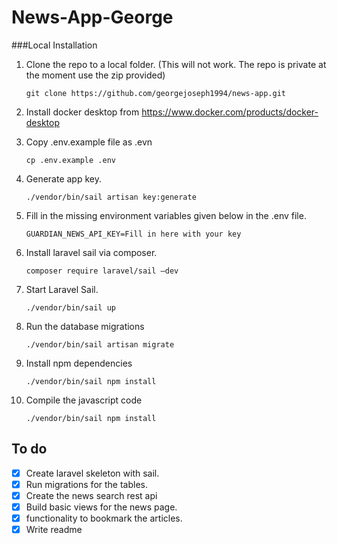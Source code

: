 # News-App-George

###Local Installation

1. Clone the repo to a local folder. (This will not work. The repo is private at the moment use the zip provided)
    ```
    git clone https://github.com/georgejoseph1994/news-app.git
    ```
2. Install docker desktop from https://www.docker.com/products/docker-desktop

3. Copy .env.example file as .evn

    ```
    cp .env.example .env
    ```

4. Generate app key.

    ```
    ./vendor/bin/sail artisan key:generate
    ```

5. Fill in the missing environment variables given below in the .env file.

    ```
    GUARDIAN_NEWS_API_KEY=Fill in here with your key
    ```

6. Install laravel sail via composer.

    ```
    composer require laravel/sail —dev
    ```

7. Start Laravel Sail.

    ```
    ./vendor/bin/sail up
    ```

8. Run the database migrations

    ```
    ./vendor/bin/sail artisan migrate
    ```

9. Install npm dependencies

    ```
    ./vendor/bin/sail npm install
    ```

10. Compile the javascript code
    ```
    ./vendor/bin/sail npm install
    ```

## To do

-   [x] Create laravel skeleton with sail.
-   [x] Run migrations for the tables.
-   [x] Create the news search rest api
-   [x] Build basic views for the news page.
-   [x] functionality to bookmark the articles.
-   [x] Write readme
